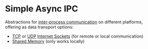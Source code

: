 # Simple Async IPC

Abstractions for [inter-process communication](https://en.wikipedia.org/wiki/Inter-process_communication) on different platforms, offering as data transport options:

- [TCP](https://pt.wikipedia.org/wiki/Transmission_Control_Protocol) or [UDP](https://pt.wikipedia.org/wiki/User_Datagram_Protocol) [Internet Sockets](https://en.wikipedia.org/wiki/Network_socket) (for remote or local communication)
- [Shared Memory](https://en.wikipedia.org/wiki/Shared_memory) (only works locally)
